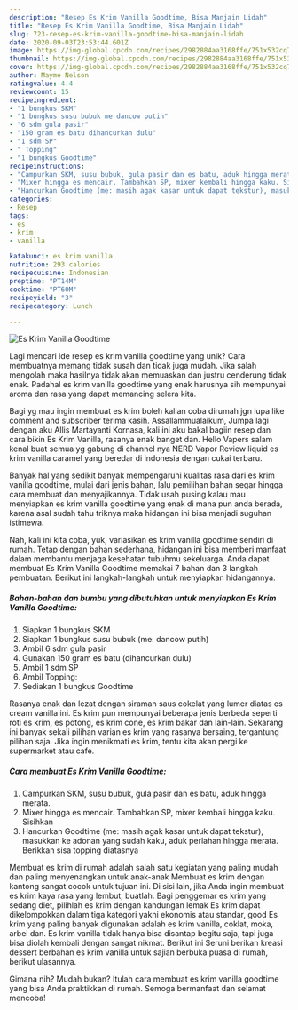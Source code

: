 ```yaml
---
description: "Resep Es Krim Vanilla Goodtime, Bisa Manjain Lidah"
title: "Resep Es Krim Vanilla Goodtime, Bisa Manjain Lidah"
slug: 723-resep-es-krim-vanilla-goodtime-bisa-manjain-lidah
date: 2020-09-03T23:53:44.601Z
image: https://img-global.cpcdn.com/recipes/2982884aa3168ffe/751x532cq70/es-krim-vanilla-goodtime-foto-resep-utama.jpg
thumbnail: https://img-global.cpcdn.com/recipes/2982884aa3168ffe/751x532cq70/es-krim-vanilla-goodtime-foto-resep-utama.jpg
cover: https://img-global.cpcdn.com/recipes/2982884aa3168ffe/751x532cq70/es-krim-vanilla-goodtime-foto-resep-utama.jpg
author: Mayme Nelson
ratingvalue: 4.4
reviewcount: 15
recipeingredient:
- "1 bungkus SKM"
- "1 bungkus susu bubuk me dancow putih"
- "6 sdm gula pasir"
- "150 gram es batu dihancurkan dulu"
- "1 sdm SP"
- " Topping"
- "1 bungkus Goodtime"
recipeinstructions:
- "Campurkan SKM, susu bubuk, gula pasir dan es batu, aduk hingga merata."
- "Mixer hingga es mencair. Tambahkan SP, mixer kembali hingga kaku. Sisihkan"
- "Hancurkan Goodtime (me: masih agak kasar untuk dapat tekstur), masukkan ke adonan yang sudah kaku, aduk perlahan hingga merata. Berikkan sisa topping diatasnya"
categories:
- Resep
tags:
- es
- krim
- vanilla

katakunci: es krim vanilla 
nutrition: 293 calories
recipecuisine: Indonesian
preptime: "PT14M"
cooktime: "PT60M"
recipeyield: "3"
recipecategory: Lunch

---
```



![Es Krim Vanilla Goodtime](https://img-global.cpcdn.com/recipes/2982884aa3168ffe/751x532cq70/es-krim-vanilla-goodtime-foto-resep-utama.jpg)

Lagi mencari ide resep es krim vanilla goodtime yang unik? Cara membuatnya memang tidak susah dan tidak juga mudah. Jika salah mengolah maka hasilnya tidak akan memuaskan dan justru cenderung tidak enak. Padahal es krim vanilla goodtime yang enak harusnya sih mempunyai aroma dan rasa yang dapat memancing selera kita.

Bagi yg mau ingin membuat es krim boleh kalian coba dirumah jgn lupa like comment and subscriber terima kasih. Assallammualaikum, Jumpa lagi dengan aku Allis Martayanti Kornasa, kali ini aku bakal bagiin resep dan cara bikin Es Krim Vanilla, rasanya enak banget dan. Hello Vapers salam kenal buat semua yg gabung di channel nya NERD Vapor Review liquid es krim vanilla caramel yang beredar di indonesia dengan cukai terbaru.

Banyak hal yang sedikit banyak mempengaruhi kualitas rasa dari es krim vanilla goodtime, mulai dari jenis bahan, lalu pemilihan bahan segar hingga cara membuat dan menyajikannya. Tidak usah pusing kalau mau menyiapkan es krim vanilla goodtime yang enak di mana pun anda berada, karena asal sudah tahu triknya maka hidangan ini bisa menjadi suguhan istimewa.


Nah, kali ini kita coba, yuk, variasikan es krim vanilla goodtime sendiri di rumah. Tetap dengan bahan sederhana, hidangan ini bisa memberi manfaat dalam membantu menjaga kesehatan tubuhmu sekeluarga. Anda dapat membuat Es Krim Vanilla Goodtime memakai 7 bahan dan 3 langkah pembuatan. Berikut ini langkah-langkah untuk menyiapkan hidangannya.

<!--inarticleads1-->

##### Bahan-bahan dan bumbu yang dibutuhkan untuk menyiapkan Es Krim Vanilla Goodtime:

1. Siapkan 1 bungkus SKM
1. Siapkan 1 bungkus susu bubuk (me: dancow putih)
1. Ambil 6 sdm gula pasir
1. Gunakan 150 gram es batu (dihancurkan dulu)
1. Ambil 1 sdm SP
1. Ambil  Topping:
1. Sediakan 1 bungkus Goodtime


Rasanya enak dan lezat dengan siraman saus cokelat yang lumer diatas es cream vanilla ini. Es krim pun mempunyai beberapa jenis berbeda seperti roti es krim, es potong, es krim cone, es krim bakar dan lain-lain. Sekarang ini banyak sekali pilihan varian es krim yang rasanya bersaing, tergantung pilihan saja. Jika ingin menikmati es krim, tentu kita akan pergi ke supermarket atau cafe. 

<!--inarticleads2-->

##### Cara membuat Es Krim Vanilla Goodtime:

1. Campurkan SKM, susu bubuk, gula pasir dan es batu, aduk hingga merata.
1. Mixer hingga es mencair. Tambahkan SP, mixer kembali hingga kaku. Sisihkan
1. Hancurkan Goodtime (me: masih agak kasar untuk dapat tekstur), masukkan ke adonan yang sudah kaku, aduk perlahan hingga merata. Berikkan sisa topping diatasnya


Membuat es krim di rumah adalah salah satu kegiatan yang paling mudah dan paling menyenangkan untuk anak-anak Membuat es krim dengan kantong sangat cocok untuk tujuan ini. Di sisi lain, jika Anda ingin membuat es krim kaya rasa yang lembut, buatlah. Bagi penggemar es krim yang sedang diet, pilihlah es krim dengan kandungan lemak Es krim dapat dikelompokkan dalam tiga kategori yakni ekonomis atau standar, good Es krim yang paling banyak digunakan adalah es krim vanilla, coklat, moka, arbei dan. Es krim vanilla tidak hanya bisa disantap begitu saja, tapi juga bisa diolah kembali dengan sangat nikmat. Berikut ini Seruni berikan kreasi dessert berbahan es krim vanilla untuk sajian berbuka puasa di rumah, berikut ulasannya. 

Gimana nih? Mudah bukan? Itulah cara membuat es krim vanilla goodtime yang bisa Anda praktikkan di rumah. Semoga bermanfaat dan selamat mencoba!
